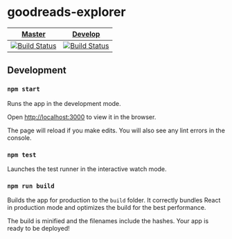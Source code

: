 # goodreads-explorer

[Master](https://rpidanny.github.io/goodreads-explorer) | [Develop](https://gre-dev.abhishek.pro.np/goodreads-explorer)
--- | ---
[![Build Status](https://travis-ci.org/rpidanny/goodreads-explorer.svg?branch=master)](https://travis-ci.org/rpidanny/goodreads-explorer) | [![Build Status](https://travis-ci.org/rpidanny/goodreads-explorer.svg?branch=develop)](https://travis-ci.org/rpidanny/goodreads-explorer)

## Development

### `npm start`

Runs the app in the development mode.

Open [http://localhost:3000](http://localhost:3000) to view it in the browser.

The page will reload if you make edits.
You will also see any lint errors in the console.

### `npm test`

Launches the test runner in the interactive watch mode.

### `npm run build`

Builds the app for production to the `build` folder.
It correctly bundles React in production mode and optimizes the build for the best performance.

The build is minified and the filenames include the hashes.
Your app is ready to be deployed!
